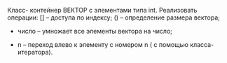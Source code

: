 Класс- контейнер ВЕКТОР с элементами типа int.
Реализовать операции:
[] – доступа по индексу;
() – определение размера вектора;
* число – умножает все элементы вектора на число;
- n – переход влево к элементу с номером n ( с помощью класса-итератора).
